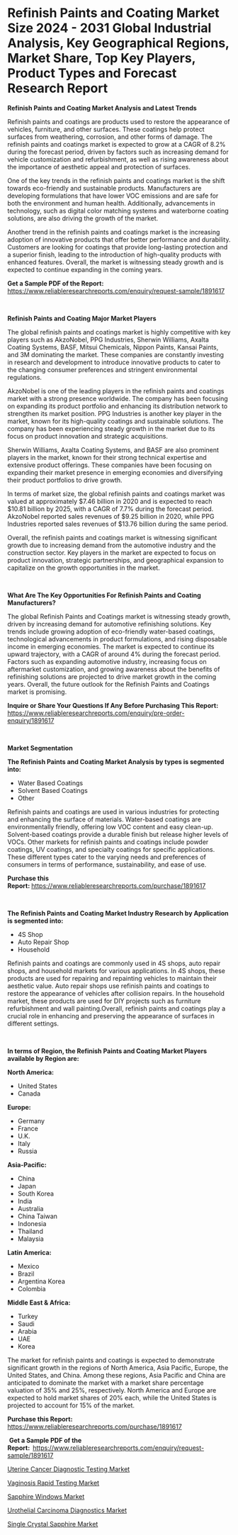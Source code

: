 <p><h1>Refinish Paints and Coating Market Size 2024 - 2031 Global Industrial Analysis, Key Geographical Regions, Market Share, Top Key Players, Product Types and Forecast Research Report</h1></p><p><strong>Refinish Paints and Coating Market Analysis and Latest Trends</strong></p>
<p><p>Refinish paints and coatings are products used to restore the appearance of vehicles, furniture, and other surfaces. These coatings help protect surfaces from weathering, corrosion, and other forms of damage. The refinish paints and coatings market is expected to grow at a CAGR of 8.2% during the forecast period, driven by factors such as increasing demand for vehicle customization and refurbishment, as well as rising awareness about the importance of aesthetic appeal and protection of surfaces.</p><p>One of the key trends in the refinish paints and coatings market is the shift towards eco-friendly and sustainable products. Manufacturers are developing formulations that have lower VOC emissions and are safe for both the environment and human health. Additionally, advancements in technology, such as digital color matching systems and waterborne coating solutions, are also driving the growth of the market.</p><p>Another trend in the refinish paints and coatings market is the increasing adoption of innovative products that offer better performance and durability. Customers are looking for coatings that provide long-lasting protection and a superior finish, leading to the introduction of high-quality products with enhanced features. Overall, the market is witnessing steady growth and is expected to continue expanding in the coming years.</p></p>
<p><strong>Get a Sample PDF of the Report:&nbsp;</strong> <a href="https://www.reliableresearchreports.com/enquiry/request-sample/1891617">https://www.reliableresearchreports.com/enquiry/request-sample/1891617</a></p>
<p>&nbsp;</p>
<p><strong>Refinish Paints and Coating Major Market Players</strong></p>
<p><p>The global refinish paints and coatings market is highly competitive with key players such as AkzoNobel, PPG Industries, Sherwin Williams, Axalta Coating Systems, BASF, Mitsui Chemicals, Nippon Paints, Kansai Paints, and 3M dominating the market. These companies are constantly investing in research and development to introduce innovative products to cater to the changing consumer preferences and stringent environmental regulations.</p><p>AkzoNobel is one of the leading players in the refinish paints and coatings market with a strong presence worldwide. The company has been focusing on expanding its product portfolio and enhancing its distribution network to strengthen its market position. PPG Industries is another key player in the market, known for its high-quality coatings and sustainable solutions. The company has been experiencing steady growth in the market due to its focus on product innovation and strategic acquisitions.</p><p>Sherwin Williams, Axalta Coating Systems, and BASF are also prominent players in the market, known for their strong technical expertise and extensive product offerings. These companies have been focusing on expanding their market presence in emerging economies and diversifying their product portfolios to drive growth.</p><p>In terms of market size, the global refinish paints and coatings market was valued at approximately $7.46 billion in 2020 and is expected to reach $10.81 billion by 2025, with a CAGR of 7.7% during the forecast period. AkzoNobel reported sales revenues of $9.25 billion in 2020, while PPG Industries reported sales revenues of $13.76 billion during the same period.</p><p>Overall, the refinish paints and coatings market is witnessing significant growth due to increasing demand from the automotive industry and the construction sector. Key players in the market are expected to focus on product innovation, strategic partnerships, and geographical expansion to capitalize on the growth opportunities in the market.</p></p>
<p>&nbsp;</p>
<p><strong>What Are The Key Opportunities For Refinish Paints and Coating Manufacturers?</strong></p>
<p><p>The global Refinish Paints and Coatings market is witnessing steady growth, driven by increasing demand for automotive refinishing solutions. Key trends include growing adoption of eco-friendly water-based coatings, technological advancements in product formulations, and rising disposable income in emerging economies. The market is expected to continue its upward trajectory, with a CAGR of around 4% during the forecast period. Factors such as expanding automotive industry, increasing focus on aftermarket customization, and growing awareness about the benefits of refinishing solutions are projected to drive market growth in the coming years. Overall, the future outlook for the Refinish Paints and Coatings market is promising.</p></p>
<p><strong>Inquire or Share Your Questions If Any Before Purchasing This Report:</strong> <a href="https://www.reliableresearchreports.com/enquiry/pre-order-enquiry/1891617">https://www.reliableresearchreports.com/enquiry/pre-order-enquiry/1891617</a></p>
<p>&nbsp;</p>
<p><strong>Market Segmentation</strong></p>
<p><strong>The Refinish Paints and Coating Market Analysis by types is segmented into:</strong></p>
<p><ul><li>Water Based Coatings</li><li>Solvent Based Coatings</li><li>Other</li></ul></p>
<p><p>Refinish paints and coatings are used in various industries for protecting and enhancing the surface of materials. Water-based coatings are environmentally friendly, offering low VOC content and easy clean-up. Solvent-based coatings provide a durable finish but release higher levels of VOCs. Other markets for refinish paints and coatings include powder coatings, UV coatings, and specialty coatings for specific applications. These different types cater to the varying needs and preferences of consumers in terms of performance, sustainability, and ease of use.</p></p>
<p><strong>Purchase this Report:&nbsp;</strong><a href="https://www.reliableresearchreports.com/purchase/1891617">https://www.reliableresearchreports.com/purchase/1891617</a></p>
<p>&nbsp;</p>
<p><strong>The Refinish Paints and Coating Market Industry Research by Application is segmented into:</strong></p>
<p><ul><li>4S Shop</li><li>Auto Repair Shop</li><li>Household</li></ul></p>
<p><p>Refinish paints and coatings are commonly used in 4S shops, auto repair shops, and household markets for various applications. In 4S shops, these products are used for repairing and repainting vehicles to maintain their aesthetic value. Auto repair shops use refinish paints and coatings to restore the appearance of vehicles after collision repairs. In the household market, these products are used for DIY projects such as furniture refurbishment and wall painting.Overall, refinish paints and coatings play a crucial role in enhancing and preserving the appearance of surfaces in different settings.</p></p>
<p>&nbsp;</p>
<p><strong>In terms of Region, the Refinish Paints and Coating Market Players available by Region are:</strong></p>
<p>
    <p> <strong> North America: </strong>
        <ul>
            <li>United States</li>
            <li>Canada</li>
        </ul>
        </p> 
    <p> <strong> Europe: </strong>
        <ul>
            <li>Germany</li>
            <li>France</li>
            <li>U.K.</li>
            <li>Italy</li>
            <li>Russia</li>
        </ul>
        </p> 
    <p> <strong> Asia-Pacific: </strong>
        <ul>
            <li>China</li>
            <li>Japan</li>
            <li>South Korea</li>
            <li>India</li>
            <li>Australia</li>
            <li>China Taiwan</li>
            <li>Indonesia</li>
            <li>Thailand</li>
            <li>Malaysia</li>
        </ul>
        </p> 
    <p> <strong> Latin America: </strong>
        <ul>
            <li>Mexico</li>
            <li>Brazil</li>
            <li>Argentina Korea</li>
            <li>Colombia</li>
        </ul>
        </p> 
    <p> <strong> Middle East & Africa: </strong>
        <ul>
            <li>Turkey</li>
            <li>Saudi</li>
            <li>Arabia</li>
            <li>UAE</li>
            <li>Korea</li>
        </ul>
    </p>
    </p>
<p><p>The market for refinish paints and coatings is expected to demonstrate significant growth in the regions of North America, Asia Pacific, Europe, the United States, and China. Among these regions, Asia Pacific and China are anticipated to dominate the market with a market share percentage valuation of 35% and 25%, respectively. North America and Europe are expected to hold market shares of 20% each, while the United States is projected to account for 15% of the market.</p></p>
<p><strong>Purchase this Report: </strong><a href="https://www.reliableresearchreports.com/purchase/1891617">https://www.reliableresearchreports.com/purchase/1891617</a></p>
<p>&nbsp;<strong>Get a Sample PDF of the Report:&nbsp;&nbsp;</strong><a href="https://www.reliableresearchreports.com/enquiry/request-sample/1891617">https://www.reliableresearchreports.com/enquiry/request-sample/1891617</a></p>
<p><strong></strong></p>
<p><p><a href="https://noble-drawer-34c.notion.site/Uterine-Cancer-Diagnostic-Testing-Market-Dynamics-2024-2031-Also-about-Its-Market-Trends-Projectio-f39553941676443dad7f50be3487b244">Uterine Cancer Diagnostic Testing Market</a></p><p><a href="https://fearless-okapi-6c8.notion.site/Vaginosis-Rapid-Testing-Market-Growth-Market-Trends-COVID-19-Impact-and-Forecasts-for-period-from-3b8f9154a6a544619242ca4d6e829521">Vaginosis Rapid Testing Market</a></p><p><a href="https://view.publitas.com/reportprime-1/global-sapphire-windows-market-size-and-market-trends-insights-and-projections-from-2024-to-2031/">Sapphire Windows Market</a></p><p><a href="https://meowing-canidae-761.notion.site/Urothelial-Carcinoma-Diagnostics-Market-Offer-Valuable-Insights-into-Market-Size-Market-Share-Mark-f0738ae013be4098b466383461085175">Urothelial Carcinoma Diagnostics Market</a></p><p><a href="https://view.publitas.com/reportprime-1/single-crystal-sapphire-market-size-focuses-on-market-dynamics-in-depth-analysis-and-future-projections-of-its-market-forecasted-for-period-from-2024-to-2031/">Single Crystal Sapphire Market</a></p></p>
